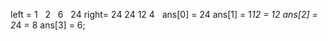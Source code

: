 left =  1    2   6   24
right= 24  24 12  4
​
​
ans[0] = 24
ans[1] = 1*12 = 12
ans[2] = 2*4 = 8
ans[3] = 6;